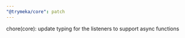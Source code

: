 ```yaml
---
"@trymeka/core": patch
---
```


chore(core): update typing for the listeners to support async functions

